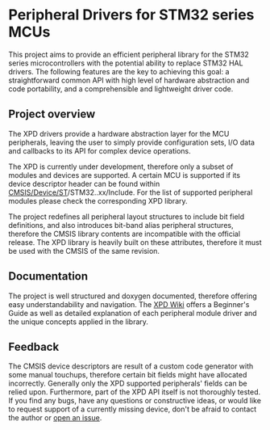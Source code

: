 # Peripheral Drivers for STM32 series MCUs

This project aims to provide an efficient peripheral library for the STM32 series microcontrollers with the potential ability to replace STM32 HAL drivers. The following features are the key to achieving this goal: a straightforward common API with high level of hardware abstraction and code portability, and a comprehensible and lightweight driver code.

## Project overview

The XPD drivers provide a hardware abstraction layer for the MCU peripherals, leaving the user to simply provide configuration sets, I/O data and callbacks to its API for complex device operations.

The XPD is currently under development, therefore only a subset of modules and devices are supported. A certain MCU is supported if its device descriptor header can be found within [CMSIS/Device/ST](https://github.com/IntergatedCircuits/STM32_XPD/tree/master/CMSIS/Device/ST)/STM32..xx/Include. For the list of supported peripheral modules please check the corresponding XPD library.

The project redefines all peripheral layout structures to include bit field definitions, and also introduces bit-band alias peripheral structures, therefore the CMSIS library contents are incompatible with the official release. The XPD library is heavily built on these attributes, therefore it must be used with the CMSIS of the same revision.

## Documentation

The project is well structured and doxygen documented, therefore offering easy understandability and navigation. The [XPD Wiki](https://github.com/IntergatedCircuits/STM32_XPD/wiki) offers a Beginner's Guide as well as detailed explanation of each peripheral module driver and the unique concepts applied in the library.

## Feedback

The CMSIS device descriptors are result of a custom code generator with some manual touchups, therefore certain bit fields might have allocated incorrectly. Generally only the XPD supported peripherals' fields can be relied upon. Furthermore, part of the XPD API itself is not thoroughly tested. If you find any bugs, have any questions or constructive ideas, or would like to request support of a currently missing device, don't be afraid to contact the author or [open an issue](https://github.com/IntergatedCircuits/STM32_XPD/issues/new).
